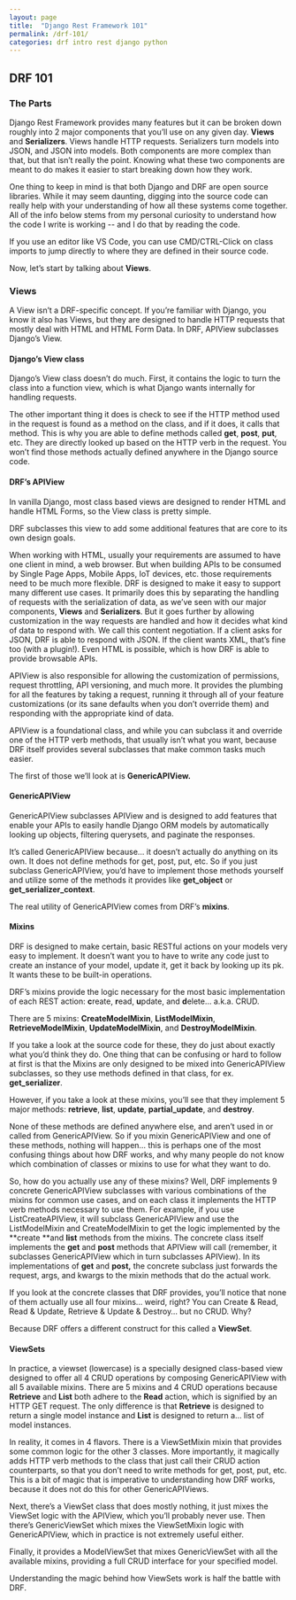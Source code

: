 ```yaml
---
layout: page
title:  "Django Rest Framework 101"
permalink: /drf-101/
categories: drf intro rest django python
---
```


## DRF 101


### The Parts

Django Rest Framework provides many features but it can be broken down roughly into 2 major components that you’ll use on any given day. **Views** and **Serializers**. Views handle HTTP requests. Serializers turn models into JSON, and JSON into models. Both components are more complex than that, but that isn’t really the point. Knowing what these two components are meant to do makes it easier to start breaking down how they work.

One thing to keep in mind is that both Django and DRF are open source libraries. While it may seem daunting, digging into the source code can really help with your understanding of how all these systems come together. All of the info below stems from my personal curiosity to understand how the code I write is working -- and I do that by reading the code.

If you use an editor like VS Code, you can use CMD/CTRL-Click on class imports to jump directly to where they are defined in their source code.

Now, let’s start by talking about **Views**.


### Views

A View isn’t a DRF-specific concept. If you’re familiar with Django, you know it also has Views, but they are designed to handle HTTP requests that mostly deal with HTML and HTML Form Data. In DRF, APIView subclasses Django’s View.


#### Django’s View class

Django’s View class doesn’t do much. First, it contains the logic to turn the class into a function view, which is what Django wants internally for handling requests.

The other important thing it does is check to see if the HTTP method used in the request is found as a method on the class, and if it does, it calls that method. This is why you are able to define methods called **get**, **post**, **put**, etc. They are directly looked up based on the HTTP verb in the request. You won’t find those methods actually defined anywhere in the Django source code.


#### DRF’s APIView

In vanilla Django, most class based views are designed to render HTML and handle HTML Forms, so the View class is pretty simple.

DRF subclasses this view to add some additional features that are core to its own design goals.

When working with HTML, usually your requirements are assumed to have one client in mind, a web browser. But when building APIs to be consumed by Single Page Apps, Mobile Apps, IoT devices, etc. those requirements need to be much more flexible. DRF is designed to make it easy to support many different use cases. It primarily does this by separating the handling of requests with the serialization of data, as we’ve seen with our major components, **Views** and **Serializers**. But it goes further by allowing customization in the way requests are handled and how it decides what kind of data to respond with. We call this content negotiation. If a client asks for JSON, DRF is able to respond with JSON. If the client wants XML, that’s fine too (with a plugin!). Even HTML is possible, which is how DRF is able to provide browsable APIs.

APIView is also responsible for allowing the customization of permissions, request throttling, API versioning, and much more. It provides the plumbing for all the features by taking a request, running it through all of your feature customizations (or its sane defaults when you don’t override them) and responding with the appropriate kind of data.

APIView is a foundational class, and while you can subclass it and override one of the HTTP verb methods, that usually isn’t what you want, because DRF itself provides several subclasses that make common tasks much easier.

The first of those we’ll look at is **GenericAPIView.**


#### GenericAPIView

GenericAPIView subclasses APIView and is designed to add features that enable your APIs to easily handle Django ORM models by automatically looking up objects, filtering querysets, and paginate the responses.

It’s called GenericAPIView because… it doesn’t actually do anything on its own. It does not define methods for get, post, put, etc. So if you just subclass GenericAPIView, you’d have to implement those methods yourself and utilize some of the methods it provides like **get_object** or **get_serializer_context**.

The real utility of GenericAPIView comes from DRF’s **mixins**.


#### Mixins

DRF is designed to make certain, basic RESTful actions on your models very easy to implement. It doesn’t want you to have to write any code just to create an instance of your model, update it, get it back by looking up its pk. It wants these to be built-in operations.

DRF’s mixins provide the logic necessary for the most basic implementation of each REST action: **c**reate, **r**ead, **u**pdate, and **d**elete… a.k.a. CRUD.

There are 5 mixins: **CreateModelMixin**, **ListModelMixin**, **RetrieveModelMixin**, **UpdateModelMixin**, and **DestroyModelMixin**.

If you take a look at the source code for these, they do just about exactly what you’d think they do. One thing that can be confusing or hard to follow at first is that the Mixins are only designed to be mixed into GenericAPIView subclasses, so they use methods defined in that class, for ex. **get_serializer**. 

However, if you take a look at these mixins, you’ll see that they implement 5 major methods: **retrieve**, **list**, **update**, **partial_update**, and **destroy**.

None of these methods are defined anywhere else, and aren’t used in or called from GenericAPIView. So if you mixin GenericAPIView and one of these methods, nothing will happen… this is perhaps one of the most confusing things about how DRF works, and why many people do not know which combination of classes or mixins to use for what they want to do.

So, how do you actually use any of these mixins? Well, DRF implements 9 concrete GenericAPIView subclasses with various combinations of the mixins for common use cases, and on each class it implements the HTTP verb methods necessary to use them. For example, if you use ListCreateAPIView, it will subclass GenericAPIView and use the ListModelMixin and CreateModelMixin to get the logic implemented by the **create **and **list** methods from the mixins. The concrete class itself implements the **get** and **post** methods that APIView will call (remember, it subclasses GenericAPIView which in turn subclasses APIView). In its implementations of **get** and **post,** the concrete subclass just forwards the request, args, and kwargs to the mixin methods that do the actual work.

If you look at the concrete classes that DRF provides, you’ll notice that none of them actually use all four mixins… weird, right? You can Create & Read, Read & Update, Retrieve & Update & Destroy… but no CRUD. Why?

Because DRF offers a different construct for this called a **ViewSet**.


#### ViewSets

In practice, a viewset (lowercase) is a specially designed class-based view designed to offer all 4 CRUD operations by composing GenericAPIView with all 5 available mixins. There are 5 mixins and 4 CRUD operations because **Retrieve** and **List** both adhere to the **Read** action, which is signified by an HTTP GET request. The only difference is that **Retrieve** is designed to return a single model instance and **List** is designed to return a… list of model instances.

In reality, it comes in 4 flavors. There is a ViewSetMixin mixin that provides some common logic for the other 3 classes. More importantly, it magically adds HTTP verb methods to the class that just call their CRUD action counterparts, so that you don’t need to write methods for get, post, put, etc. This is a bit of magic that is imperative to understanding how DRF works, because it does not do this for other GenericAPIViews.

Next, there’s a ViewSet class that does mostly nothing, it just mixes the ViewSet logic with the APIView, which you’ll probably never use. Then there’s GenericViewSet which mixes the ViewSetMixin logic with GenericAPIView, which in practice is not extremely useful either.

Finally, it provides a ModelViewSet that mixes GenericViewSet with all the available mixins, providing a full CRUD interface for your specified model.

Understanding the magic behind how ViewSets work is half the battle with DRF.

<!-- 
I recommend reading **[[ViewSets… Huh?!]] **for more information!

### Serializers

Okay, so we’ve talked through the major features of Views in DRF (obviously leaving out a lot of details… this is 101 after all). Now, let’s talk about serializers. -->

